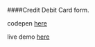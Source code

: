 ####Credit Debit Card form.

codepen [here](http://codepen.io/NataTek/pen/GNYWXp)

live demo [here](https://moderntek.github.io/mdForms/creditdebit/index.html)